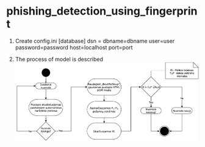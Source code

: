 # phishing_detection_using_fingerprint

1. Create config.ini
[database]
dsn = dbname=dbname user=user password=password host=localhost port=port

2. The process of model is described
![docs/images](process.png)